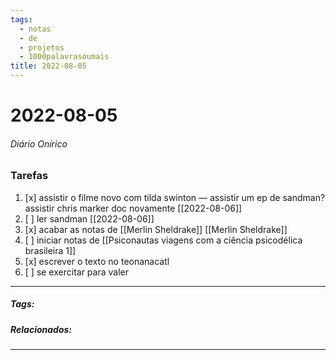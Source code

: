```yaml
---
tags:
  - notas
  - de
  - projetos
  - 1000palavrasoumais
title: 2022-08-05  
---
```


# 2022-08-05  

###### Diário Onírico

>

### Tarefas

1. [x] assistir o filme novo com tilda swinton — assistir um ep de sandman? assistir chris marker doc novamente [[2022-08-06]]
2. [ ] ler sandman [[2022-08-06]]
3. [x] acabar as notas de [[Merlin Sheldrake]] [[Merlin Sheldrake]]
4. [ ] iniciar notas de [[Psiconautas viagens com a ciência psicodélica brasileira 1]]
5. [x] escrever o texto no teonanacatl
6. [ ] se exercitar para valer

---

##### Tags:

##### Relacionados: 

---

> 
